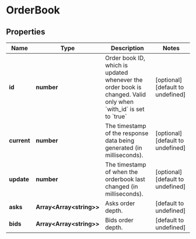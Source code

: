 # OrderBook

## Properties

Name | Type | Description | Notes
------------ | ------------- | ------------- | -------------
**id** | **number** | Order book ID, which is updated whenever the order book is changed. Valid only when &#x60;with_id&#x60; is set to &#x60;true&#x60; | [optional] [default to undefined]
**current** | **number** | The timestamp of the response data being generated (in milliseconds). | [optional] [default to undefined]
**update** | **number** | The timestamp of when the orderbook last changed (in milliseconds). | [optional] [default to undefined]
**asks** | **Array&lt;Array&lt;string&gt;&gt;** | Asks order depth. | [default to undefined]
**bids** | **Array&lt;Array&lt;string&gt;&gt;** | Bids order depth. | [default to undefined]

